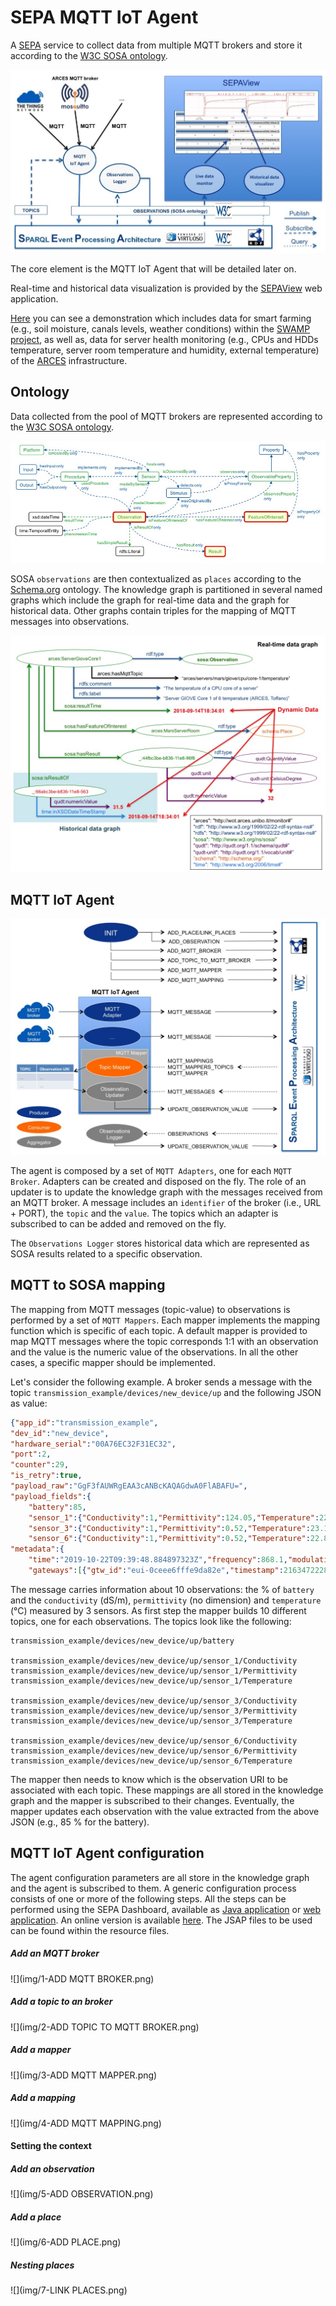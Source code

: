 # SEPA MQTT IoT Agent  
A [SEPA](https://github.com/arces-wot/SEPA) service to collect data from multiple MQTT brokers and store it according to the [W3C SOSA ontology](https://www.w3.org/TR/vocab-ssn/).

![Overview](img/Overview.jpg)

The core element is the MQTT IoT Agent that will be detailed later on. 

Real-time and historical data visualization is provided by the [SEPAView](https://github.com/arces-wot/SEPAview) web application. 

[Here](http://mml.arces.unibo.it/swamp/sepaview/latest/) you can see a demonstration which includes data for smart farming (e.g., soil moisture, canals levels, weather conditions)  within the [SWAMP project](http://swamp-project.org/), as well as, data for server health monitoring (e.g., CPUs and HDDs temperature, server room temperature and humidity, external temperature) of the [ARCES](http://www.arces.unibo.it/en) infrastructure.

## Ontology
Data collected from the pool of MQTT brokers are represented according to the [W3C SOSA ontology](https://www.w3.org/TR/vocab-ssn/).

![SOSA](img/SOSA.jpg)

SOSA `observations` are then contextualized as `places` according to the [Schema.org](https://schema.org/) ontology. The knowledge graph is partitioned in several named graphs which include the graph for real-time data and the graph for historical data. Other graphs contain triples for the mapping of MQTT messages into observations.

![Ontology](img/Ontology.jpg)

## MQTT IoT Agent
![IoT Agent](img/IoTAgent.jpg)

The agent is composed by a set of `MQTT Adapters`, one for each `MQTT Broker`. Adapters can be created and disposed on the fly. The role of an updater is to update the knowledge graph with the messages received from an MQTT broker. A message includes an `identifier` of the broker (i.e., URL + PORT), the `topic` and the `value`. The topics which an adapter is subscribed to can be added and removed on the fly.

The `Observations Logger` stores historical data which are represented as SOSA results related to a specific observation.

## MQTT to SOSA mapping
The mapping from MQTT messages (topic-value) to observations is performed by a set of `MQTT Mappers`. Each mapper implements the mapping function which is specific of each topic. A default mapper is provided to map MQTT messages where the topic corresponds 1:1 with an observation and the value is the numeric value of the observations. In all the other cases, a specific mapper should be implemented. 

Let's consider the following example. A broker sends a message with the topic `transmission_example/devices/new_device/up` and the following JSON as value:

```json
{"app_id":"transmission_example",
"dev_id":"new_device",
"hardware_serial":"00A76EC32F31EC32",
"port":2,
"counter":29,
"is_retry":true,
"payload_raw":"GgF3fAUWRgEAA3cANBcKAQAGdwA0FlABAFU=",
"payload_fields":{
	"battery":85,
	"sensor_1":{"Conductivity":1,"Permittivity":124.05,"Temperature":22.7},
	"sensor_3":{"Conductivity":1,"Permittivity":0.52,"Temperature":23.1},
	"sensor_6":{"Conductivity":1,"Permittivity":0.52,"Temperature":22.8}},
"metadata":{
	"time":"2019-10-22T09:39:48.884897323Z","frequency":868.1,"modulation":"LORA","data_rate":"SF12BW125","airtime":1974272000,"coding_rate":"4/5",
	"gateways":[{"gtw_id":"eui-0ceee6fffe9da82e","timestamp":2163472228,"time":"2019-10-22T09:39:47.432111Z","channel":0,"rssi":-101,"snr":0.8,"rf_chain":1,"latitude":44.48148,"longitude":11.33012,"altitude":235}]}}
```
The message carries information about 10 observations: the % of `battery` and the `conductivity` (dS/m), `permittivity` (no dimension) and `temperature` (°C) measured by 3 sensors. As first step the mapper builds 10 different topics, one for each observations. The topics look like the following:

```
transmission_example/devices/new_device/up/battery

transmission_example/devices/new_device/up/sensor_1/Conductivity
transmission_example/devices/new_device/up/sensor_1/Permittivity
transmission_example/devices/new_device/up/sensor_1/Temperature

transmission_example/devices/new_device/up/sensor_3/Conductivity
transmission_example/devices/new_device/up/sensor_3/Permittivity
transmission_example/devices/new_device/up/sensor_3/Temperature

transmission_example/devices/new_device/up/sensor_6/Conductivity
transmission_example/devices/new_device/up/sensor_6/Permittivity
transmission_example/devices/new_device/up/sensor_6/Temperature
```
The mapper then needs to know which is the observation URI to be associated with each topic. These mappings are all stored in the knowledge graph and the mapper is subscribed to their changes. Eventually, the mapper updates each observation with the value extracted from the above JSON (e.g., 85 % for the battery).

## MQTT IoT Agent configuration
The agent configuration parameters are all store in the knowledge graph and the agent is subscribed to them. A generic configuration process consists of one or more of the following steps. All the steps can be performed using the SEPA Dashboard, available as [Java application](https://github.com/arces-wot/SEPA-Dashboard) or [web application](https://github.com/arces-wot/SEPA-Dashboard---bs). An online version is available [here](http://mml.arces.unibo.it/apps/dashboard/). The JSAP files to be used can be found within the resource files.

##### Add an MQTT broker
![](img/1-ADD MQTT BROKER.png)
##### Add a topic to an broker
![](img/2-ADD TOPIC TO MQTT BROKER.png)
##### Add a mapper
![](img/3-ADD MQTT MAPPER.png)
##### Add a mapping
![](img/4-ADD MQTT MAPPING.png)
#### Setting the context

##### Add an observation
![](img/5-ADD OBSERVATION.png)
##### Add a place
![](img/6-ADD PLACE.png)
##### Nesting places
![](img/7-LINK PLACES.png)